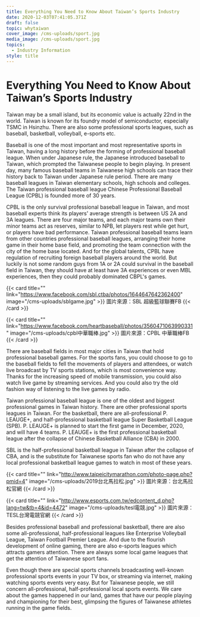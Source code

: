 ```yaml
---
title: Everything You Need to Know About Taiwan’s Sports Industry
date: 2020-12-03T07:41:05.371Z
draft: false
topic: whytaiwan
cover_image: /cms-uploads/sport.jpg
media_image: /cms-uploads/sport.jpg
topics:
  - Industry Information
style: title
---
```

# Everything You Need to Know About Taiwan’s Sports Industry

Taiwan may be a small island, but its economic value is actually 22nd in the world. Taiwan is known for its foundry model of semiconductor, especially TSMC in Hsinzhu. There are also some professional sports leagues, such as baseball, basketball, volleyball, e-sports etc. 

Baseball is one of the most important and most representative sports in Taiwan, having a long history before the forming of professional baseball league. When under Japanese rule, the Japanese introduced baseball to Taiwan, which prompted the Taiwanese people to begin playing. In present day, many famous baseball teams in Taiwanese high schools can trace their history back to Taiwan under Japanese rule period. There are many baseball leagues in Taiwan elementary schools, high schools and colleges. The Taiwan professional baseball league Chinese Professional Baseball League (CPBL) is founded more of 30 years.

CPBL is the only survival professional baseball league in Taiwan, and most baseball experts think its players' average strength is between US 2A and 3A leagues. There are four major teams, and each major teams own their minor teams act as reserves, similar to NPB, let players rest while get hurt, or players have bad performance.  Taiwan professional baseball teams learn from other countries professional baseball leagues, arranging their home game in their home base field, and promoting the team connection with the city of the home base located. And for the global talents, CPBL have regulation of recruiting foreign baseball players around the world. But luckily is not some random guys from 1A or 2A could survival in the baseball field in Taiwan, they should have at least have 3A experiences or even MBL experiences, then they could probably dominated CBPL's games.

{{< card title="<!-- This text will never be seen -->" link="https://www.facebook.com/sbl.ctba/photos/1644647642362400" image="/cms-uploads/sblgame.jpg" >}}
圖片來源：SBL 超級籃球聯賽FB
{{< /card >}}

{{< card title="<!-- This text will never be seen -->" link="https://www.facebook.com/heartbaseball/photos/3560471063990331" image="/cms-uploads/cpbl中華職棒.jpg" >}}
圖片來源：CPBL 中華職棒FB
{{< /card >}}

There are baseball fields in most major cities in Taiwan that hold professional baseball games. For the sports fans, you could choose to go to the baseball fields to fell the movements of players and attendees, or watch live broadcast by TV sports stations, which is most convenience way. Thanks for the increasing speed of mobile transmission, you could also watch live game by streaming services. And you could also try the old fashion way of listening to the live games by radio.

Taiwan professional baseball league is one of the oldest and biggest professional games in Taiwan history. There are other professional sports leagues in Taiwan. For the basketball, there are all-professional P. LEAUGE+, and half-professional basketball league Super Basketball League (SPB). P. LEAUGE+ is planned to start the first game in December, 2020, and will have 4 teams. P. LEAUGE+ is the first professional basketball league after the collapse of Chinese Basketball Alliance (CBA) in 2000. 

SBL is the half-professional basketball league in Taiwan after the collapse of CBA, and is the substitute for Taiwanese sports fan who do not have any local professional basketball league games to watch in most of these years.

{{< card title="<!-- This text will never be seen -->" link="http://www.taipeicitymarathon.com/photo-page.php?pmid=4" image="/cms-uploads/2019台北馬拉松.jpg" >}}
圖片來源：台北馬拉松官網
{{< /card >}}

{{< card title="<!-- This text will never be seen -->" link="http://www.esports.com.tw/edcontent_d.php?lang=tw&tb=4&id=4472" image="/cms-uploads/tesl電競.jpg" >}}
圖片來源：TESL台灣電競官網
{{< /card >}}

Besides professional baseball and professional basketball, there are also some all-professional, half-professional leagues like Enterprise Volleyball League, Taiwan Football Premier League. And due to the flourish development of online gaming, there are also e-sports leagues which attracts gamers attention. There are always some local game leagues that get the attention of Taiwanese sport fans.

Even though there are special sports channels broadcasting well-known professional sports events in your TV box, or streaming via internet, making watching sports events very easy. But for Taiwanese people, we still concern all-professional, half-professional local sports events. We care about the games happened in our land, games that have our people playing and championing for their best, glimpsing the figures of Taiwanese athletes running in the game fields.